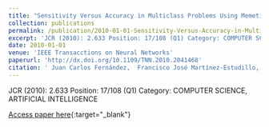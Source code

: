 ```yaml
---
title: "Sensitivity Versus Accuracy in Multiclass Problems Using Memetic Pareto Evolutionary Neural Networks"
collection: publications
permalink: /publication/2010-01-01-Sensitivity-Versus-Accuracy-in-Multiclass-Problems-Using-Memetic-Pareto-Evolutionary-Neural-Networks
excerpt: 'JCR (2010): 2.633 Position: 17/108 (Q1) Category: COMPUTER SCIENCE, ARTIFICIAL INTELLIGENCE'
date: 2010-01-01
venue: 'IEEE Transacctions on Neural Networks'
paperurl: 'http://dx.doi.org/10.1109/TNN.2010.2041468'
citation: ' Juan Carlos Fernández,  Francisco José Martínez-Estudillo,  César Hervás-Martínez,  Pedro Antonio Gutiérrez, &quot;Sensitivity Versus Accuracy in Multiclass Problems Using Memetic Pareto Evolutionary Neural Networks.&quot; IEEE Transacctions on Neural Networks, Vol. 21(5), 2010, pp.750-770.'
---
```

JCR (2010): 2.633 Position: 17/108 (Q1) Category: COMPUTER SCIENCE, ARTIFICIAL INTELLIGENCE

[Access paper here](http://dx.doi.org/10.1109/TNN.2010.2041468){:target="_blank"}
